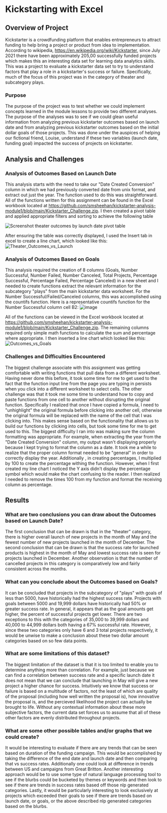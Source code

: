 # Kickstarting with Excel

## Overview of Project
Kickstarter is a crowdfunding platform that enables entrepreneurs to attract funding to help bring a project or product from idea to implementation.  According to wikipedia, https://en.wikipedia.org/wiki/Kickstarter, since July 2021 there have been approximately 205,00 successfully funded projects which makes this an interesting data set for learning data analytics skills.  This was a project to evaluate a kickstarter data set to try to understand factors that play a role in a kickstarter's success or failure.  Specifically, much of the focus of this project was in the category of theater and subcategory plays.

### Purpose
The purpose of the project was to test whether we could implement concepts learned in the module lessons to provide two different analyses.  The purpose of the analyses was to see if we could glean useful information from analyzing previous kickstarter outcomes based on launch date and from analyzing previous kickstarter outcomes based on the initial dollar goals of those projects.  This was done under the auspices of helping our fictional friend, Louise, understand if these two variables (launch date, funding goal) impacted the success of projects on kickstarter. 

## Analysis and Challenges

### Analysis of Outcomes Based on Launch Date
This analysis starts with the need to take our "Date Created Conversion" column in which we had previously converted date from unix format, and extract out just the year.  The function used to do this was straightforward.  All of the functions written for this assignment can be found in the Excel workbook located at https://github.com/smsheehan/kickstarter-analysis-module1/blob/main/Kickstarter_Challenge.zip.   I then created a pivot table and applied appropriate filters and sorting to achieve the following table

![Screenshot theater outcomes by launch date pivot table](https://user-images.githubusercontent.com/90977689/134785011-ee20e04a-6706-4f00-bd44-7e6028d69366.png)

After ensuring the table was correctly displayed, I used the Insert tab in excel to create a line chart, which looked like this:
![Theater_Outcomes_vs_Launch](https://user-images.githubusercontent.com/90977689/134559226-8e574f1b-e845-4e7d-ae7a-d84b7fc1c93e.png)

### Analysis of Outcomes Based on Goals
This analysis required the creation of 8 columns (Goals, Number Successful, Number Failed, Number Canceled, Total Projects, Percentage Successful, Percentage Failed, Percentage Canceled) in a new sheet and I needed to create functions extract the relevant information for the subcategory "plays" from the main kickstarter data worksheet.  For the Number Successful/Failed/Canceled columns, this was accomplished using the countifs function.  Here is a representative countifs function for the Number Successful column cell B2: ![image](https://user-images.githubusercontent.com/90977689/134780870-66dbb6fa-6003-4614-8f00-a67b0f5bf9fe.png)
 
All of the functions can be viewed in the Excel workbook located at https://github.com/smsheehan/kickstarter-analysis-module1/blob/main/Kickstarter_Challenge.zip.  The remaining columns required only simple math functions to calculate the sum and percentage where appropriate.  I then inserted a line chart which looked like this:
![Outcomes_vs_Goals](https://user-images.githubusercontent.com/90977689/134559406-56209a43-076c-488e-be03-b317aa12ef1b.png)

### Challenges and Difficulties Encountered
The biggest challenge associate with this assignment was getting comfortable with writing functions that pull data from a different worksheet.  Having never done this before, it took some time for me to get used to the fact that the function input line from the page you are typing in persists when you click into a different worksheet to select cells.  The other challenge was that it took me some time to understand how to copy and paste functions from one cell to another without disrupting the original function.  Specifically I realized that once I have copied a formula, I need to "unhighlight" the original formula before clicking into another cell, otherwise the original formula will be replaced with the name of the cell that I was clicking into.  This makes sense based on the functionality that allows us to build our functions by clicking into cells, but took some time for me to get used to this.  The biggest difficulty I ran into was making sure the column formatting was appropriate.  For example, when extracting the year from the "Date Created Conversion" column, my output wasn't displaying properly because I kept trying to format the column as a date.  It took me a while to realize that the proper column format needed to be  "general" in order to correctly display the year.  Additionally , in creating percentages, I multiplied by 100 to create the percentage withing the function.  However, when I first created my line chart I noticed the Y axis didn't display the percentage symbol which would make the chart confusing to the reader.  I then realized I needed to remove the times 100 from my function and format the receiving column as percentage.

## Results

### What are two conclusions you can draw about the Outcomes based on Launch Date?
The first conclusion that can be drawn is that in the "theater" category, there is higher overall launch of new projects in the month of May and the fewest number of new projects launched in the month of December.  The second conclusion that can be drawn is that the success rate for launched products is highest in the month of May and lowest success rate is seen for projects launched in December.  Another observation is that the number of cancelled projects in this category is comparatively low and fairly consistent across the months.

### What can you conclude about the Outcomes based on Goals?
It can be concluded that projects in the subcategory of "plays" with goals of less than 5000, have historically had the highest success rate.  Projects with goals between 5000 and 19,999 dollars have historically had 50% or greater success rate.  In general, it appears that as the goal amounts get higher, the percent of successful projects get lower.  There are two exceptions to this with the categories of 35,000 to 39,999 dollars and 40,000 to 44,999 dollars both having a 67% successful rate.  However, since these two categories only have 6 and 3 total projects respectively, it would be unwise to make a conclusion about these two dollar amount categories based on so few data points.  

### What are some limitations of this dataset?
The biggest limitation of the dataset is that it is too limited to enable you to determine anything more than correlation.  For example, just because we can find a correlation between success rate and a specific launch date it does not mean that we can conclude that launching in May will give a new project a higher chance for success.  Intuitively we know that success or failure is based on a multitude of factors, not the least of which are quality of the proposal (including how well written the proposal is), how innovative the proposal is, and the percieved likelihood the project can actually be brought to life.  Without any contextual information about these more subjective factors, the current data set forces us to assume that all of these other factors are evenly distributed throughout projects.

### What are some other possible tables and/or graphs that we could create?
It would be interesting to evaluate if there are any trends that can be seen based on duration of the funding campaign.  This would be accomplished by taking the difference of the end date and launch date and then comparing that vs success rates.  Additionally one could look at difference in trends between US and campaigns from Great Britton.  Another interesting approach would be to use some type of natural language processing tool to see if the blurbs could be bucketed by themes or keywords and then look to see if there are trends in success rates based off those nlp generated categories.  Lastly, it would be particularly interesting to look exclusively at projects which exceeded their goals to see if there are trends based on launch date, or goals, or the above described nlp generated categories based on the blurbs.  
